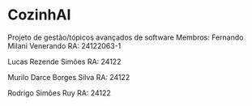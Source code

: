 # CozinhAI
Projeto de gestão/tópicos avançados de software
Membros:
Fernando Milani Venerando  RA: 24122063-1

Lucas Rezende Simões       RA: 24122

Murilo Darce Borges Silva  RA: 24122

Rodrigo Simões Ruy         RA: 24122
